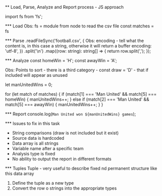 \*\* Load, Parse, Analyze and Report process - JS approach

import fs from 'fs';

\*\*\* Load
Obs: fs = module from node to read the csv file
const matches = fs

\*\*\* Parse
.readFileSync('football.csv', {
Obs: encoding - tell what the content is, in this case a string, otherwise it will return a buffer
encoding: 'utf-8',
})
.split('\n')
.map((row: string): string[] => {
return row.split(',');
});

\*\*\* Analyze
const homeWin = 'H';
const awayWin = 'A';

Obs: Points to sort - there is a third category - const draw = 'D' - that if included will appear as unused

let manUnitedWins = 0;

for (let match of matches) {
if (match[1] === 'Man United' && match[5] === homeWin) {
manUnitedWins++;
} else if (match[2] === 'Man United' && match[5] === awayWin) {
manUnitedWins++;
}
}

\*\*\* Report
console.log(`Man United won ${manUnitedWins} games`);

\*\*\* Issues to fix in this task

- String comparisons (draw is not included but it exist)
- Source data is hardcoded
- Data array is all strings
- Variable name after a specific team
- Analysis type is fixed
- No ability to output the report in different formats

\*\*\* Tuples
Tuple - very useful to describe fixed nd permanent structure like this data array

1. Define the tuple as a new type
2. Convert the row o strings into the appropriate types
